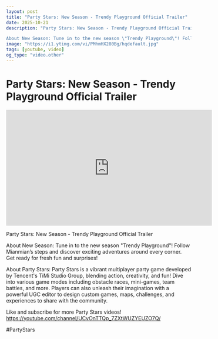 ```yaml
---
layout: post
title: "Party Stars: New Season - Trendy Playground Official Trailer"
date: 2025-10-21
description: "Party Stars: New Season - Trendy Playground Official Trailer

About New Season: Tune in to the new season \"Trendy Playground\"! Follow Mianmian’s steps..."
image: "https://i1.ytimg.com/vi/PMhmHX280Bg/hqdefault.jpg"
tags: [youtube, video]
og_type: "video.other"
---
```


<script type="application/ld+json">
{
  "@context": "http://schema.org",
  "@type": "VideoObject",
  "name": "Party Stars: New Season - Trendy Playground Official Trailer",
  "description": "Party Stars: New Season - Trendy Playground Official Trailer\n\nAbout New Season: Tune in to the new season \\\"Trendy Playground\\\"! Follow Mianmian\u2019s steps and discover exciting adventures around every corner. Get ready for fresh fun and surprises! \n\nAbout Party Stars: Party Stars is a vibrant multiplayer party game developed by Tencent's TiMi Studio Group, blending action, creativity, and fun! Dive into various game modes including obstacle races, mini-games, team battles, and more. Players can also unleash their imagination with a powerful UGC editor to design custom games, maps, challenges, and experiences to share with the community.\n\nLike and subscribe for more Party Stars videos! https://youtube.com/channel/UCvOnTTQp_7ZXtWUZYEUZO7Q/\n\n#PartyStars",
  "thumbnailUrl": "https://i1.ytimg.com/vi/PMhmHX280Bg/hqdefault.jpg",
  "uploadDate": "2025-10-21T07:50:06",
  "embedUrl": "https://www.youtube.com/embed/PMhmHX280Bg",
  "publisher": {
    "@type": "Person",
    "name": "Celo Zaga"
  },
  "mainEntityOfPage": {
    "@type": "WebPage",
    "@id": "https://celozaga.github.io/2025/10/21/party-stars:-new-season---trendy-playground-official-trailer-PMhmHX280Bg.html"
  },
  "duration": "PT0M0S"
}
</script>

<script type="application/ld+json">
{
  "@context": "http://schema.org",
  "@type": "BlogPosting",
  "headline": "Party Stars: New Season - Trendy Playground Official Trailer",
  "image": "https://i1.ytimg.com/vi/PMhmHX280Bg/hqdefault.jpg",
  "publisher": {
    "@type": "Person",
    "name": "Celo Zaga"
  },
  "url": "https://celozaga.github.io/2025/10/21/party-stars:-new-season---trendy-playground-official-trailer-PMhmHX280Bg.html",
  "datePublished": "2025-10-21T07:50:06",
  "dateCreated": "2025-10-21T07:50:06",
  "dateModified": "2025-10-21T07:50:06",
  "description": "Party Stars: New Season - Trendy Playground Official Trailer\n\nAbout New Season: Tune in to the new season \\\"Trendy Playground\\\"! Follow Mianmian\u2019s steps...",
  "author": {
    "@type": "Person",
    "name": "Celo Zaga"
  },
  "mainEntityOfPage": {
    "@type": "WebPage",
    "@id": "https://celozaga.github.io/2025/10/21/party-stars:-new-season---trendy-playground-official-trailer-PMhmHX280Bg.html"
  }
}
</script>

<h1 class="youtube-post-title">Party Stars: New Season - Trendy Playground Official Trailer</h1>

<iframe width="560" height="315" src="https://www.youtube.com/embed/PMhmHX280Bg" class="youtube-post-embed" frameborder="0" allowfullscreen></iframe>

<p class="youtube-post-description">Party Stars: New Season - Trendy Playground Official Trailer

About New Season: Tune in to the new season "Trendy Playground"! Follow Mianmian’s steps and discover exciting adventures around every corner. Get ready for fresh fun and surprises! 

About Party Stars: Party Stars is a vibrant multiplayer party game developed by Tencent's TiMi Studio Group, blending action, creativity, and fun! Dive into various game modes including obstacle races, mini-games, team battles, and more. Players can also unleash their imagination with a powerful UGC editor to design custom games, maps, challenges, and experiences to share with the community.

Like and subscribe for more Party Stars videos! https://youtube.com/channel/UCvOnTTQp_7ZXtWUZYEUZO7Q/

#PartyStars</p>
